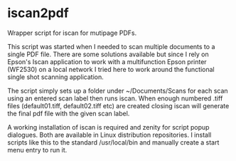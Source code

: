 # iscan2pdf
Wrapper script for iscan for mutipage PDFs. 

This script was started when I needed to scan multiple documents to a single PDF file. There are some solutions available but since I rely on Epson's Iscan application to work with a multifunction Epson printer (WF2530) on a local network I tried here to work around the functional single shot scanning application.

The script simply sets up a folder under ~/Documents/Scans for each scan using an entered scan label then runs iscan. When enough numbered .tiff files (default01.tiff, default02.tiff etc) are created closing iscan will generate the final pdf file with the given scan label. 

A working installation of iscan is required and zenity for script popup dialogues. Both are available in Linux distribution repositories. I install scripts like this to the standard /usr/local/bin and manually create a start menu entry to run it.





